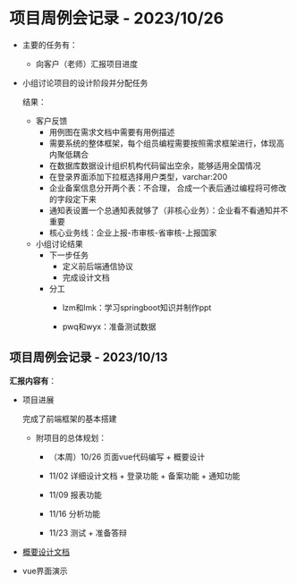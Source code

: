# 项目周例会记录 - 2023/10/26

- 主要的任务有：

  - 向客户（老师）汇报项目进度
- 小组讨论项目的设计阶段并分配任务

  结果：

  - 客户反馈
    - 用例图在需求文档中需要有用例描述
    - 需要系统的整体框架，每个组员编程需要按照需求框架进行，体现高内聚低耦合
    - 在数据库数据设计组织机构代码留出空余，能够适用全国情况
    - 在登录界面添加下拉框选择用户类型，varchar:200
    - 企业备案信息分开两个表：不合理， 合成一个表后通过编程将可修改的字段定下来
    - 通知表设置一个总通知表就够了（非核心业务）：企业看不看通知并不重要
    - 核心业务线：企业上报-市审核-省审核-上报国家
  - 小组讨论结果
    - 下一步任务
      - 定义前后端通信协议
      - 完成设计文档
    - 分工
      - lzm和lmk：学习springboot知识并制作ppt
      
      - pwq和wyx：准备测试数据
      
        

  
## 项目周例会记录 - 2023/10/13

**汇报内容有**：

+ 项目进展

    完成了前端框架的基本搭建

    + 附项目的总体规划：

        - （本周）10/26 页面vue代码编写 + 概要设计

        - 11/02 详细设计文档 + 登录功能 + 备案功能 + 通知功能
        - 11/09 报表功能
        - 11/16 分析功能
        - 11/23 测试 + 准备答辩 

+ [概要设计文档](..\doc\summaryDesign.md)

+ vue界面演示

